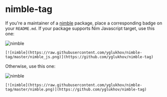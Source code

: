 # nimble-tag

If you're a maintainer of a [nimble](https://github.com/nim-lang/nimble) package, place a corresponding badge on your `README.md`.
If your package supports Nim Javascript target, use this one:

![nimble](https://raw.githubusercontent.com/yglukhov/nimble-tag/master/nimble_js.png)

```
[![nimble](https://raw.githubusercontent.com/yglukhov/nimble-tag/master/nimble_js.png)](https://github.com/yglukhov/nimble-tag)
```

Otherwise, use this one:

![nimble](https://raw.githubusercontent.com/yglukhov/nimble-tag/master/nimble.png)
```
[![nimble](https://raw.githubusercontent.com/yglukhov/nimble-tag/master/nimble.png)](https://github.com/yglukhov/nimble-tag)
```
